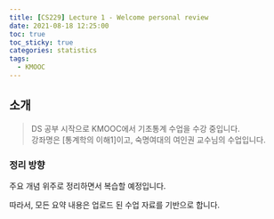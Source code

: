 ```yaml
---
title: [CS229] Lecture 1 - Welcome personal review
date: 2021-08-18 12:25:00
toc: true
toc_sticky: true
categories: statistics
tags:
  - KMOOC
---
```



## 소개

> DS 공부 시작으로 KMOOC에서 기초통계 수업을 수강 중입니다.   
강좌명은 [통계학의 이해1]이고, 숙명여대의 여인권 교수님의 수업입니다.

### 정리 방향

주요 개념 위주로 정리하면서 복습할 예정입니다.  

따라서, 모든 요약 내용은 업로드 된 수업 자료를 기반으로 합니다.
